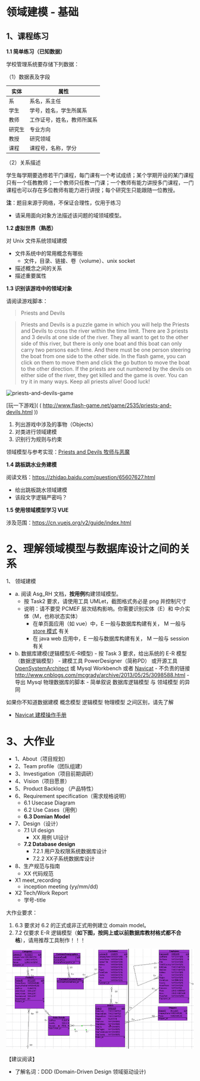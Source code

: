 # 领域建模 - 基础

## 1、课程练习

**1.1 简单练习（已知数据）**

学校管理系统要存储下列数据：

（1）数据表及字段

| 实体 | 属性 |
| - | - |
|系|系名，系主任|
|学生|学号，姓名，学生所属系|
|教师|工作证号，姓名，教师所属系|
|研究生|专业方向|
|教授|研究领域|
|课程|课程号，名称，学分|

（2）关系描述

学生每学期要选修若干门课程，每门课有一个考试成绩；某个学期开设的某门课程只有一个任教教师；一个教师只任教一门课；一个教师有能力讲授多门课程，一门课程也可以存在多位教师有能力进行讲授；每个研究生只能跟随一位教授。 

**注**：题目来源于网络，不保证合理性，仅用于练习

* 请采用面向对象方法描述该问题的域领域模型。

**1.2 虚拟世界（熟悉）**

对  Unix 文件系统领域建模

* 文件系统中的常用概念有哪些
    - 文件，目录、链接、卷（volume）、unix socket
* 描述概念之间的关系
* 描述重要属性


**1.3 识别该游戏中的领域对象**

请阅读游戏脚本：

> Priests and Devils

> Priests and Devils is a puzzle game in which you will help the Priests and Devils to cross the river within the time limit. There are 3 priests and 3 devils at one side of the river. They all want to get to the other side of this river, but there is only one boat and this boat can only carry two persons each time. And there must be one person steering the boat from one side to the other side. In the flash game, you can click on them to move them and click the go button to move the boat to the other direction. If the priests are out numbered by the devils on either side of the river, they get killed and the game is over. You can try it in many ways. Keep all priests alive! Good luck!

![priests-and-devils-game](images/priests-and-devils-game.png)

[玩一下游戏]( ( http://www.flash-game.net/game/2535/priests-and-devils.html ))

1. 列出游戏中涉及的事物（Objects）
2. 对类进行领域建模
3. 识别行为规则与约束

领域模型与参考实现：[Priests and Devils 牧师与恶魔](https://blog.csdn.net/c486c/article/details/79795708)

**1.4 跳板跳水业务建模**

阅读文档：https://zhidao.baidu.com/question/65607627.html

* 给出跳板跳水领域建模
* 该段文字逻辑严密吗？ 

**1.5 使用领域模型学习 VUE**

涉及范围：https://cn.vuejs.org/v2/guide/index.html


# 2、理解领域模型与数据库设计之间的关系

1、 领域建模

* a. 阅读 Asg_RH 文档，**按用例**构建领域模型。 
    - 按 Task2 要求，请使用工具 UMLet，截图格式务必是 png 并控制尺寸
    - 说明：请不要受 PCMEF 层次结构影响。你需要识别实体（E）和 中介实体（M，也称状态实体）
        - 在单页面应用（如 vue）中，E 一般与数据库构建有关， M 一般与 [store 模式](https://cn.vuejs.org/v2/guide/state-management.html) 有关
        - 在 java web 应用中，E 一般与数据库构建有关， M 一般与 session 有关
* b. 数据库建模(逻辑模型/E-R模型)
        - 按 Task 3 要求，给出系统的 E-R 模型（数据逻辑模型）
            - 建模工具 PowerDesigner（简称PD） 或开源工具 [OpenSystemArchitect](http://www.codebydesign.com/) 或 Mysql Workbench 或者 [Navicat](http://www.formysql.com/)
                - 不负责的链接 http://www.cnblogs.com/mcgrady/archive/2013/05/25/3098588.html
        - 导出 Mysql 物理数据库的脚本
        - 简单叙说 数据库逻辑模型 与 领域模型 的异同

如果你不知道数据建模 概念模型 逻辑模型 物理模型 之间区别，请先了解  

* [Navicat 建模操作手册](http://www.formysql.com/uploads/pdf/Navicat_Data_Modeler_PDF_Win.pdf)


# 3、大作业

* 1、About（项目规划） 
* 2、Team profile（团队组建）
* 3、Investigation（项目前期调研）
* 4、Vision（项目愿景）
* 5、Product Backlog （产品特性）
* 6、Requirement specification（需求规格说明）
    - 6.1 Usecase Diagram
    - 6.2 Use Cases（用例）
    - **6.3 Domian Model**
* 7、Design（设计）
    - 7.1 UI design
        - XX 用例 UI设计
    - **7.2 Database design**
        - 7.2.1 用户及权限系统数据库设计
        - 7.2.2 XX子系统数据库设计 
* 8、生产规范与指南
    - XX 代码规范
* X1 meet_recording
    - inception meeting (yy/mm/dd)
* X2 Tech/Work Report
    - 学号-title

大作业要求：
1. 6.3 要求对 6.2 的正式或非正式用例建立 domain model。
2. 7.2 仅要求 E-R 逻辑模型（**如下图，按网上或以前数据库教材格式都不合格**），请用推荐工具制作！！！

![database-logical-model](images/database-logical-model.png)


【建议阅读】

* 了解名词：DDD (Domain-Driven Design 领域驱动设计) 
